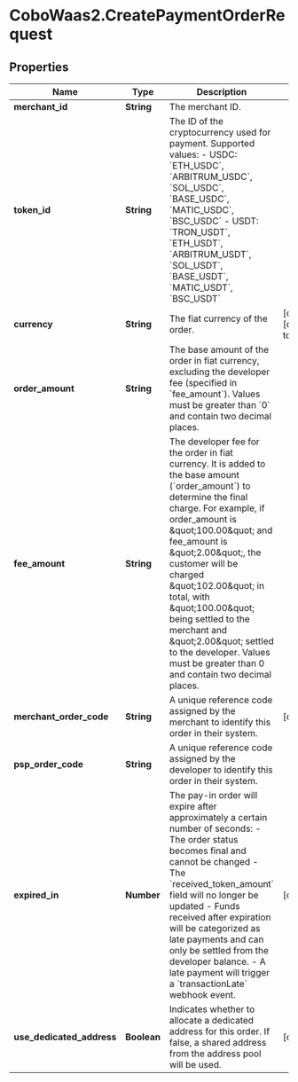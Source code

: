 # CoboWaas2.CreatePaymentOrderRequest

## Properties

Name | Type | Description | Notes
------------ | ------------- | ------------- | -------------
**merchant_id** | **String** | The merchant ID. | 
**token_id** | **String** | The ID of the cryptocurrency used for payment. Supported values:    - USDC: &#x60;ETH_USDC&#x60;, &#x60;ARBITRUM_USDC&#x60;, &#x60;SOL_USDC&#x60;, &#x60;BASE_USDC&#x60;, &#x60;MATIC_USDC&#x60;, &#x60;BSC_USDC&#x60;   - USDT: &#x60;TRON_USDT&#x60;, &#x60;ETH_USDT&#x60;, &#x60;ARBITRUM_USDT&#x60;, &#x60;SOL_USDT&#x60;, &#x60;BASE_USDT&#x60;, &#x60;MATIC_USDT&#x60;, &#x60;BSC_USDT&#x60;  | 
**currency** | **String** | The fiat currency of the order. | [optional] [default to &#39;&#39;]
**order_amount** | **String** | The base amount of the order in fiat currency, excluding the developer fee (specified in &#x60;fee_amount&#x60;). Values must be greater than &#x60;0&#x60; and contain two decimal places. | 
**fee_amount** | **String** | The developer fee for the order in fiat currency. It is added to the base amount (&#x60;order_amount&#x60;) to determine the final charge. For example, if order_amount is \&quot;100.00\&quot; and fee_amount is \&quot;2.00\&quot;, the customer will be charged \&quot;102.00\&quot; in total, with \&quot;100.00\&quot; being settled to the merchant and \&quot;2.00\&quot; settled to the developer. Values must be greater than 0 and contain two decimal places. | 
**merchant_order_code** | **String** | A unique reference code assigned by the merchant to identify this order in their system. | [optional] 
**psp_order_code** | **String** | A unique reference code assigned by the developer to identify this order in their system. | 
**expired_in** | **Number** | The pay-in order will expire after approximately a certain number of seconds: - The order status becomes final and cannot be changed - The &#x60;received_token_amount&#x60; field will no longer be updated - Funds received after expiration will be categorized as late payments and can only be settled from the developer balance. - A late payment will trigger a &#x60;transactionLate&#x60; webhook event.  | [optional] 
**use_dedicated_address** | **Boolean** | Indicates whether to allocate a dedicated address for this order.  If false, a shared address from the address pool will be used.  | [optional] 


